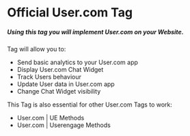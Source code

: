 # Official User.com Tag

##### Using this tag you will implement User.com on your Website.

Tag will allow you to:

- Send basic analytics to your User.com app
- Display User.com Chat Widget
- Track Users behaviour
- Update User data in User.com app
- Change Chat Widget visibility

This Tag is also essential for other User.com Tags to work:

- User.com | UE Methods
- User.com | Userengage Methods